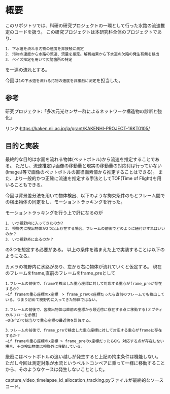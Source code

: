 # 概要
このリポジトリでは、科研の研究プロジェクトの一環として行った水路の流速推定のコードを扱う。
この研究プロジェクトは本研究科全体のプロジェクトであり、
```
1. 下水道を流れる汚物の速度を非接触に測定
2. 汚物の速度から水路の流速、流量を推定。解析結果から下水道の欠陥の発生有無を検出
3. ベイズ推定を用いて欠陥箇所の特定
```
を一連の流れとする。

今回は```1の下水道を流れる汚物の速度を非接触に測定```を担当した。

## 参考
研究プロジェクト:「多次元光センサー群によるネットワーク構造物の診断と強化」

リンク:https://kaken.nii.ac.jp/ja/grant/KAKENHI-PROJECT-16KT0105/

## 目的と実装 
最終的な目的は水面を流れる物体(ペットボトル)から流速を推定することである。
ただし、流速推定は画像の移動量と現実の移動量の対応付は行っていない(ImageJ等で画像のペットボトルの直径画素値から推定することはできる)。
また、より一般的かつ正確に流速を推定する手法としてTOF(Time of Flight)を用いることもできる。

今回は背景差分法を用いて物体検出、以下のような拘束条件のもとフレーム間での検出物体の同定をし、モーショントラッキングを行った。

モーショントラッキングを行う上で肝になるのが
```
1. いつ視野内に入ってきたのか?
2. 視野内に検出物体が2つ以上存在する場合、フレームの前後でどのように紐付けすればいいのか？
3. いつ視野外に出るのか？
```
の3つを想定する必要がある。
以上の条件を踏まえた上で実装することは以下のようになる。

カメラの視野内に水路があり、左から右に物体が流れていくと仮定する。
現在のフレームをframe,直前のフレームをframe_preとして

```
1.フレームの前後で、frameで検出した重心座標に対して対応する重心がframe_preが存在するか?
⇒if frameの重心座標のx座標　> frame_preのx座標だったら直前のフレームでも検出している。つまり初めて視野内に入ってきた物体ではない。

2.フレームの前後で、各検出物体は直前の座標から最近傍に存在する点に移動する(オプティカルフローを参照)
⇒O(N^2)で総当りで重心座標の最近傍を計算する。

3.フレームの前後で、frame_preで検出した重心座標に対して対応する重心がframeに存在するか？
⇒if frameの重心座標のx座標 > frame_preのx座標だったらOK。対応する点が存在しない場合、その検出物体は視野外に移動している。
```

厳密にはペットボトルの追い越しが発生すると上記の拘束条件は機能しない。
ただし今回は測定対象が水流というベルトコンベアに乗って一様に移動することから、そのようなケースは発生しないこととした。

capture_video_timelapse_id_allocation_tracking.pyファイルが最終的なソースコード。
